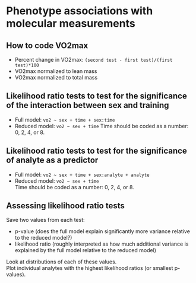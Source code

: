 # Phenotype associations with molecular measurements 

## How to code VO2max
- Percent change in VO2max: `(second test - first test)/(first test)*100`
- VO2max normalized to lean mass
- VO2max normalized to total mass 

## Likelihood ratio tests to test for the significance of the interaction between sex and training  
- Full model: `vo2 ~ sex + time + sex:time`
- Reduced model: `vo2 ~ sex + time` 
Time should be coded as a number: 0, 2, 4, or 8. 

## Likelihood ratio tests to test for the significance of analyte as a predictor 
- Full model: `vo2 ~ sex + time + sex:analyte + analyte`
- Reduced model: `vo2 ~ sex + time`  
Time should be coded as a number: 0, 2, 4, or 8. 

## Assessing likelihood ratio tests  
Save two values from each test:  
- p-value (does the full model explain significantly more variance relative to the reduced model?) 
- likelihood ratio (roughly interpreted as how much additional variance is explained by the full model relative to the reduced model)  

Look at distributions of each of these values.  
Plot individual analytes with the highest likelihood ratios (or smallest p-values). 
